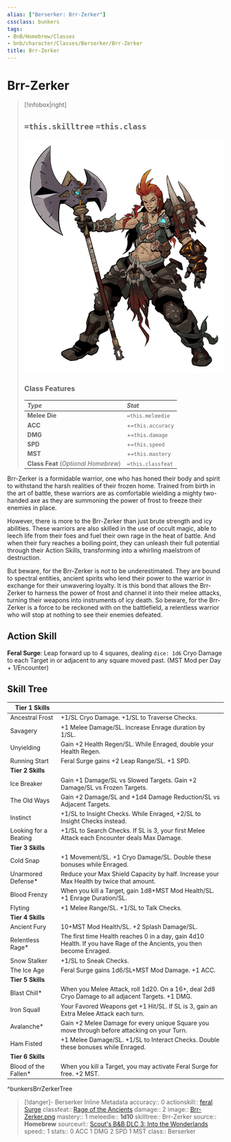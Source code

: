 ```yaml
---
alias: ["Berserker: Brr-Zerker"]
cssclass: bunkers
tags:
- BnB/Homebrew/Classes
- bnb/character/Classes/Berserker/Brr-Zerker
title: Brr-Zerker
---
```


# Brr-Zerker

>[!infobox|right]
>## `=this.skilltree` `=this.class`
>![](_attachments/Brr-Zerker.png)
> ### Class Features
>
> | ***Type*** | ***Stat*** |
> |:---|:---|
> | **Melee Die** | `=this.meleedie` |
> | **ACC** | +`=this.accuracy`|
> | **DMG** | +`=this.damage` |
> | **SPD** | +`=this.speed` |
> | **MST** | +`=this.mastery` |
> | **Class Feat** (*Optional Homebrew*) | `=this.classfeat` |
>

 Brr-Zerker is a formidable warrior, one who has honed their body and spirit to withstand the harsh realities of their frozen home. Trained from birth in the art of battle, these warriors are as comfortable wielding a mighty two-handed axe as they are summoning the power of frost to freeze their enemies in place.

However, there is more to the Brr-Zerker than just brute strength and icy abilities. These warriors are also skilled in the use of occult magic, able to leech life from their foes and fuel their own rage in the heat of battle. And when their fury reaches a boiling point, they can unleash their full potential through their Action Skills, transforming into a whirling maelstrom of destruction.

But beware, for the Brr-Zerker is not to be underestimated. They are bound to spectral entities, ancient spirits who lend their power to the warrior in exchange for their unwavering loyalty. It is this bond that allows the Brr-Zerker to harness the power of frost and channel it into their melee attacks, turning their weapons into instruments of icy death. So beware, for the Brr-Zerker is a force to be reckoned with on the battlefield, a relentless warrior who will stop at nothing to see their enemies defeated.

## Action Skill

**Feral Surge**: Leap forward up to 4 squares, dealing `dice: 1d6` Cryo Damage to each Target in or adjacent to any square moved past.
(MST Mod per Day + 1/Encounter)

## Skill Tree

| Tier 1 Skills |  |
|---|---|
| Ancestral Frost | +1/SL Cryo Damage. +1/SL to Traverse Checks. |
| Savagery | +1 Melee Damage/SL. Increase Enrage duration by 1/SL. |
| Unyielding | Gain +2 Health Regen/SL. While Enraged, double your Health Regen. |
| Running Start | Feral Surge gains +2 Leap Range/SL. +1 SPD. |
| **Tier 2 Skills** |  |
| Ice Breaker | Gain +1 Damage/SL vs Slowed Targets. Gain +2 Damage/SL vs Frozen Targets. |
| The Old Ways | Gain +2 Damage/SL and +1d4 Damage Reduction/SL vs Adjacent Targets. |
| Instinct | +1/SL to Insight Checks. While Enraged, +2/SL to Insight Checks instead. |
| Looking for a Beating | +1/SL to Search Checks. If SL is 3, your first Melee Attack each Encounter deals Max Damage. |
| **Tier 3 Skills** |  |
| Cold Snap | +1 Movement/SL. +1 Cryo Damage/SL. Double these bonuses while Enraged. |
| Unarmored Defense* | Reduce your Max Shield Capacity by half. Increase your Max Health by twice that amount. |
| Blood Frenzy | When you kill a Target, gain 1d8+MST Mod Health/SL. +1 Enrage Duration/SL. |
| Flyting | +1 Melee Range/SL. +1/SL to Talk Checks. |
| **Tier 4 Skills** |  |
| Ancient Fury | 10+MST Mod Health/SL. +2 Splash Damage/SL. |
| Relentless Rage* | The first time Health reaches 0 in a day, gain 4d10 Health. If you have Rage of the Ancients, you then become Enraged. |
| Snow Stalker | +1/SL to Sneak Checks. |
| The Ice Age | Feral Surge gains 1d6/SL+MST Mod Damage. +1 ACC. |
| **Tier 5 Skills** |  |
| Blast Chill\* | When you Melee Attack, roll 1d20. On a 16+, deal 2d8 Cryo Damage to all adjacent Targets. +1 DMG. |
| Iron Squall | Your Favored Weapons get +1 Hit/SL. If SL is 3, gain an Extra Melee Attack each turn. |
| Avalanche* | Gain +2 Melee Damage for every unique Square you move through before attacking on your Turn. |
| Ham Fisted | +1 Melee Damage/SL. +1/SL to Interact Checks. Double these bonuses while Enraged. |
| **Tier 6 Skills** |  |
| Blood of the Fallen\* | When you kill a Target, you may activate Feral Surge for free. +2 MST. |
^bunkersBrrZerkerTree

>[!danger]- Berserker Inline Metadata
> accuracy:: 0
> actionskill:: [feral Surge](../../Abilities/Berserker/Feral-Surge.md)
> classfeat:: [Rage of the Ancients](../../Class-Feats/Rage-of-the-Ancients.md)
> damage:: 2
> image:: [Brr-Zerker.png](_attachments/Brr-Zerker.png)
> mastery:: 1
> meleedie:: **1d10**
> skilltree:: Brr-Zerker
> source:: **Homebrew**
> sourceurl:: [Scout's B&B DLC 3: Into the Wonderlands](https://docs.google.com/document/d/1MLOgrWwcLNTnP9PuXrKiLImy7SUh4hXO8arVUAlmdp0/edit)
> speed:: 1
> stats:: 0 ACC 1 DMG 2 SPD 1 MST
> class:: Berserker
